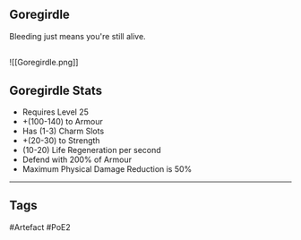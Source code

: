 ## Goregirdle
Bleeding just means you're still alive.
##
![[Goregirdle.png]]
## Goregirdle Stats
- Requires Level 25
- +(100-140) to Armour
- Has (1-3) Charm Slots
- +(20-30) to Strength
- (10-20) Life Regeneration per second
- Defend with 200% of Armour
- Maximum Physical Damage Reduction is 50%


---
## Tags
#Artefact
#PoE2